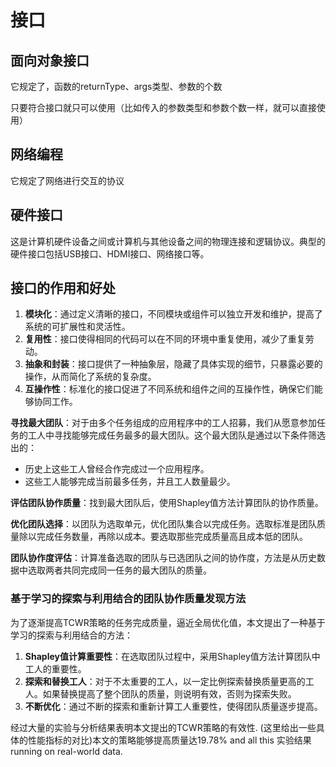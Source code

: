 # 接口

## 面向对象接口

它规定了，函数的returnType、args类型、参数的个数

只要符合接口就只可以使用（比如传入的参数类型和参数个数一样，就可以直接使用）



## 网络编程

它规定了网络进行交互的协议



## 硬件接口

这是计算机硬件设备之间或计算机与其他设备之间的物理连接和逻辑协议。典型的硬件接口包括USB接口、HDMI接口、网络接口等。



## 接口的作用和好处

1. **模块化**：通过定义清晰的接口，不同模块或组件可以独立开发和维护，提高了系统的可扩展性和灵活性。
2. **复用性**：接口使得相同的代码可以在不同的环境中重复使用，减少了重复劳动。
3. **抽象和封装**：接口提供了一种抽象层，隐藏了具体实现的细节，只暴露必要的操作，从而简化了系统的复杂度。
4. **互操作性**：标准化的接口促进了不同系统和组件之间的互操作性，确保它们能够协同工作。





**寻找最大团队**：对于由多个任务组成的应用程序中的工人招募，我们从愿意参加任务的工人中寻找能够完成任务最多的最大团队。这个最大团队是通过以下条件筛选出的：

- 历史上这些工人曾经合作完成过一个应用程序。
- 这些工人能够完成当前最多任务，并且工人数量最少。

**评估团队协作质量**：找到最大团队后，使用Shapley值方法计算团队的协作质量。

**优化团队选择**：以团队为选取单元，优化团队集合以完成任务。选取标准是团队质量除以完成任务数量，再除以成本。要选取那些完成质量高且成本低的团队。

**团队协作度评估**：计算准备选取的团队与已选团队之间的协作度，方法是从历史数据中选取两者共同完成同一任务的最大团队的质量。



### 基于学习的探索与利用结合的团队协作质量发现方法

为了逐渐提高TCWR策略的任务完成质量，逼近全局优化值，本文提出了一种基于学习的探索与利用结合的方法：

1. **Shapley值计算重要性**：在选取团队过程中，采用Shapley值方法计算团队中工人的重要性。
2. **探索和替换工人**：对于不太重要的工人，以一定比例探索替换质量更高的工人。如果替换提高了整个团队的质量，则说明有效，否则为探索失败。
3. **不断优化**：通过不断的探索和重新计算工人重要性，使得团队质量逐步提高。



经过大量的实验与分析结果表明本文提出的TCWR策略的有效性. (这里给出一些具体的性能指标的对比)本文的策略能够提高质量达19.78% and all this 实验结果running on real-world data. 
